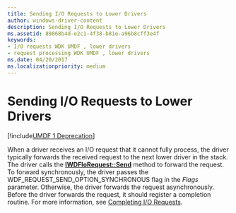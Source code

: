 ```yaml
---
title: Sending I/O Requests to Lower Drivers
author: windows-driver-content
description: Sending I/O Requests to Lower Drivers
ms.assetid: 89868b4d-e2c1-4f38-b81e-a96b8cff3e4f
keywords:
- I/O requests WDK UMDF , lower drivers
- request processing WDK UMDF , lower drivers
ms.date: 04/20/2017
ms.localizationpriority: medium
---
```


# Sending I/O Requests to Lower Drivers


[!include[UMDF 1 Deprecation](../umdf-1-deprecation.md)]

When a driver receives an I/O request that it cannot fully process, the driver typically forwards the received request to the next lower driver in the stack. The driver calls the [**IWDFIoRequest::Send**](https://msdn.microsoft.com/library/windows/hardware/ff559149) method to forward the request. To forward synchronously, the driver passes the WDF\_REQUEST\_SEND\_OPTION\_SYNCHRONOUS flag in the *Flags* parameter. Otherwise, the driver forwards the request asynchronously. Before the driver forwards the request, it should register a completion routine. For more information, see [Completing I/O Requests](completing-i-o-requests.md).

 

 





